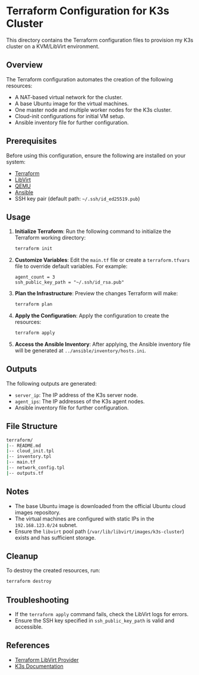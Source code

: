 # Terraform Configuration for K3s Cluster

This directory contains the Terraform configuration files to provision my K3s cluster on a KVM/LibVirt environment.

## Overview

The Terraform configuration automates the creation of the following resources:
- A NAT-based virtual network for the cluster.
- A base Ubuntu image for the virtual machines.
- One master node and multiple worker nodes for the K3s cluster.
- Cloud-init configurations for initial VM setup.
- Ansible inventory file for further configuration.

## Prerequisites

Before using this configuration, ensure the following are installed on your system:
- [Terraform](https://www.terraform.io/downloads)
- [LibVirt](https://libvirt.org/)
- [QEMU](https://www.qemu.org/)
- [Ansible](https://www.ansible.com/)
- SSH key pair (default path: `~/.ssh/id_ed25519.pub`)

## Usage

1. **Initialize Terraform**:
   Run the following command to initialize the Terraform working directory:
   ```bash
   terraform init
   ```

2. **Customize Variables**:
   Edit the `main.tf` file or create a `terraform.tfvars` file to override default variables. For example:
   ```hcl
   agent_count = 3
   ssh_public_key_path = "~/.ssh/id_rsa.pub"
   ```

3. **Plan the Infrastructure**:
   Preview the changes Terraform will make:
   ```bash
   terraform plan
   ```

4. **Apply the Configuration**:
   Apply the configuration to create the resources:
   ```bash
   terraform apply
   ```

5. **Access the Ansible Inventory**:
   After applying, the Ansible inventory file will be generated at `../ansible/inventory/hosts.ini`.

## Outputs

The following outputs are generated:
- `server_ip`: The IP address of the K3s server node.
- `agent_ips`: The IP addresses of the K3s agent nodes.
- Ansible inventory file for further configuration.

## File Structure

```bash
terraform/
|-- README.md
|-- cloud_init.tpl
|-- inventory.tpl
|-- main.tf
|-- network_config.tpl
|-- outputs.tf
```

## Notes

- The base Ubuntu image is downloaded from the official Ubuntu cloud images repository.
- The virtual machines are configured with static IPs in the `192.168.123.0/24` subnet.
- Ensure the `libvirt` pool path (`/var/lib/libvirt/images/k3s-cluster`) exists and has sufficient storage.

## Cleanup

To destroy the created resources, run:
```bash
terraform destroy
```

## Troubleshooting

- If the `terraform apply` command fails, check the LibVirt logs for errors.
- Ensure the SSH key specified in `ssh_public_key_path` is valid and accessible.

## References

- [Terraform LibVirt Provider](https://github.com/dmacvicar/terraform-provider-libvirt)
- [K3s Documentation](https://k3s.io/)